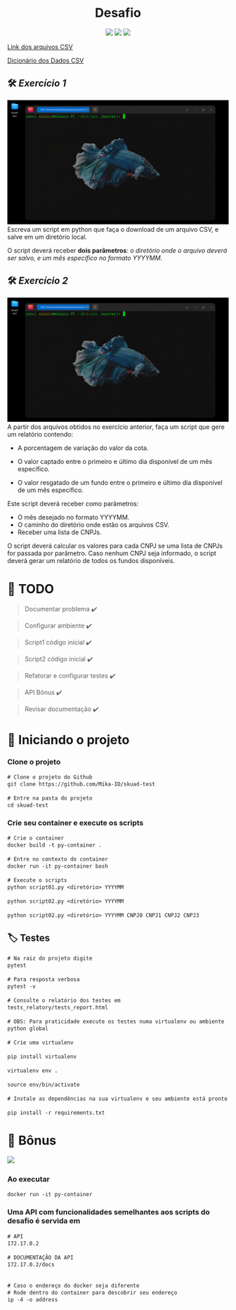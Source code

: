 <div align='center'>
    <h1>Desafio</h1>
    <img src='https://img.shields.io/badge/python-3.7.3-blue'></img>
    <img src='https://img.shields.io/github/license/Mika-IO/skuak-test'></img>
    <img src='https://img.shields.io/badge/pandas-1.1.2-blue'></img>
</div>

[Link dos arquivos CSV](http://dados.cvm.gov.br/dados/FI/DOC/INF_DIARIO/DADOS/)

[Dicionário dos Dados CSV](http://dados.cvm.gov.br/dados/FI/DOC/INF_DIARIO/META/meta_inf_diario_fi.txt)

## :hammer_and_wrench: ***Exercício 1*** 
![](assets/script1.gif)
Escreva um script em python que faça o download de um arquivo CSV, e salve em um diretório local. 

O script deverá receber **dois parâmetros**: *o diretório onde o arquivo deverá ser salvo, e um mês específico no formato YYYYMM.*

##  :hammer_and_wrench: ***Exercício 2***
![](assets/script2.gif)
A partir dos arquivos obtidos no exercício anterior, faça um script que gere um relatório contendo:

- A porcentagem de variação do valor da cota.

- O valor captado entre o primeiro e último dia disponível de um mês específico.

- O valor resgatado de um fundo entre o primeiro e último dia disponível de um mês específico.

Este script deverá receber como parâmetros:
- O mês desejado no formato YYYYMM.
- O caminho do diretório onde estão os arquivos CSV.
- Receber uma lista de CNPJs. 

O script deverá calcular os valores para cada CNPJ se uma lista de CNPJs for passada por parâmetro. Caso nenhum CNPJ seja informado, o script deverá gerar um relatório de todos os fundos disponíveis.

# :pushpin: **TODO** 

> Documentar problema :heavy_check_mark:

> Configurar ambiente :heavy_check_mark:

> Script1 código inicial :heavy_check_mark:

> Script2 código inicial :heavy_check_mark:

> Refatorar e configurar testes :heavy_check_mark:

> API Bônus :heavy_check_mark:

> Revisar documentação :heavy_check_mark:

# :rocket: **Iniciando o projeto** 

### Clone o projeto

    # Clone o projeto do Github
    git clone https://github.com/Mika-IO/skuad-test

    # Entre na pasta do projeto
    cd skuad-test

### Crie seu container e execute os scripts

    # Crie o container
    docker build -t py-container . 

    # Entre no contexto do container
    docker run -it py-container bash
    
    # Execute o scripts 
    python script01.py <diretório> YYYYMM

    python script02.py <diretório> YYYYMM

    python script02.py <diretório> YYYYMM CNPJ0 CNPJ1 CNPJ2 CNPJ3 
    


## :label: **Testes** 

    # Na raiz do projeto digite
    pytest 

    # Para resposta verbosa
    pytest -v

    # Consulte o relatório dos testes em
    tests_relatory/tests_report.html

    # OBS: Para praticidade execute os testes numa virtualenv ou ambiente python global

    # Crie uma virtualenv
    
    pip install virtualenv
    
    virtualenv env .
    
    source env/bin/activate
    
    # Instale as dependências na sua virtualenv e seu ambiente está pronto
    
    pip install -r requirements.txt

# :checkered_flag: **Bônus** 

![](assets/api.gif)

### Ao executar

    docker run -it py-container

### Uma API com funcionalidades semelhantes aos scripts do desafio é servida em

    # API
    172.17.0.2

    # DOCUMENTAÇÃO DA API
    172.17.0.2/docs

    
    # Caso o endereço do docker seja diferente
    # Rode dentro do container para descobrir seu endereço
    ip -4 -o address
